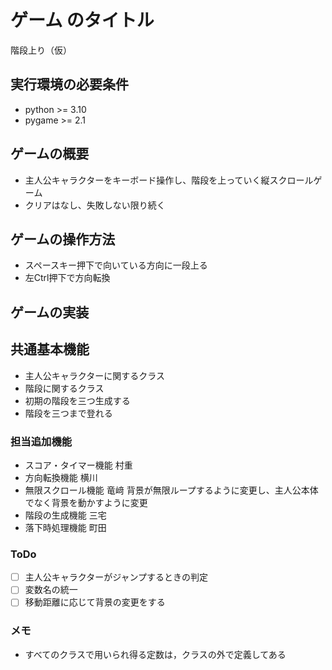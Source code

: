 # ゲーム のタイトル
階段上り（仮）

## 実行環境の必要条件
* python >= 3.10
* pygame >= 2.1

## ゲームの概要
* 主人公キャラクターをキーボード操作し、階段を上っていく縦スクロールゲーム
* クリアはなし、失敗しない限り続く

## ゲームの操作方法
* スペースキー押下で向いている方向に一段上る
* 左Ctrl押下で方向転換

## ゲームの実装

## 共通基本機能
* 主人公キャラクターに関するクラス
* 階段に関するクラス
* 初期の階段を三つ生成する
* 階段を三つまで登れる


### 担当追加機能
* スコア・タイマー機能  村重
* 方向転換機能          横川
* 無限スクロール機能    竜﨑 背景が無限ループするように変更し、主人公本体でなく背景を動かすように変更
* 階段の生成機能        三宅
* 落下時処理機能        町田

### ToDo
- [ ]  主人公キャラクターがジャンプするときの判定
- [ ]  変数名の統一
- [ ]  移動距離に応じて背景の変更をする

### メモ
* すべてのクラスで用いられ得る定数は，クラスの外で定義してある

